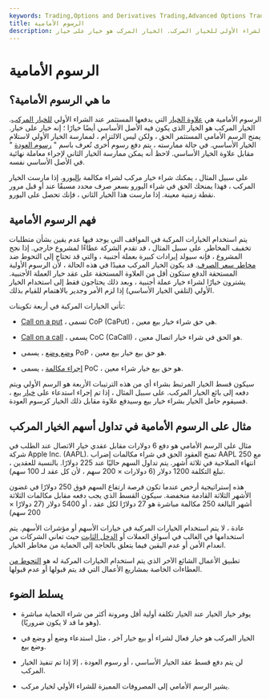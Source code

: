 ```yaml
---
keywords: Trading,Options and Derivatives Trading,Advanced Options Trading Concepts,Options and Derivatives,Advanced Concepts
title: الرسوم الأمامية
description: الرسوم الأمامية هي علاوة الخيار التي يدفعها المستثمر عند الشراء الأولي للخيار المركب. الخيار المركب هو خيار على خيار.
---
```


# الرسوم الأمامية
## ما هي الرسوم الأمامية؟

الرسوم الأمامية هي [علاوة الخيار](/option-premium) التي يدفعها المستثمر عند الشراء الأولي [للخيار المركب](/compoundoption). الخيار المركب هو الخيار الذي يكون فيه الأصل الأساسي أيضًا خيارًا ؛ إنه خيار على خيار. يمنح الرسم الأمامي المستثمر الحق ، ولكن ليس الالتزام ، لممارسة الخيار الأولي لاستلام الخيار الأساسي. في حالة ممارسته ، يتم دفع رسوم أخرى تُعرف باسم " [رسوم العودة](/backfee) " مقابل علاوة الخيار الأساسي. لاحظ أنه يمكن ممارسة الخيار الثاني لإجراء معاملة نهائية في الأصل الأساسي نفسه.

على سبيل المثال ، يمكنك شراء خيار مركب لشراء مكالمة [باليورو](/euro). إذا مارست الخيار المركب ، فهذا يمنحك الحق في شراء اليورو بسعر صرف محدد مسبقًا عند أو قبل مرور نقطة زمنية معينة. إذا مارست هذا الخيار الثاني ، فإنك تحصل على اليورو.

## فهم الرسوم الأمامية

يتم استخدام الخيارات المركبة في المواقف التي يوجد فيها عدم يقين بشأن متطلبات تخفيف المخاطر. على سبيل المثال ، قد تقدم الشركة عطاءًا لمشروع خارجي. إذا نجح المشروع ، فإنه سيولد إيرادات كبيرة بعملة أجنبية ، والتي قد تحتاج إلى التحوط ضد [مخاطر سعر الصرف](/foreignexchangerisk). قد يكون الخيار المركب مفيدًا في هذه الحالة ، لأن الرسوم الأولية المستحقة الدفع ستكون أقل من العلاوة المستحقة على عقد خيار العملة الأجنبية. يشترون خيارًا لشراء خيار عملة أجنبية ، وبعد ذلك يحتاجون فقط إلى استخدام الخيار الأولي (لتلقي الخيار الأساسي) إذا لزم الأمر وجدير بالاهتمام للقيام بذلك.

تأتي الخيارات المركبة في أربعة تكوينات:

- [Call on a put](/call-on-a-put) ، تسمى CoP (CaPut) ، هي حق شراء خيار بيع معين.

- [Call on a call](/call-on-a-call) ، يسمى CoC (CaCall) ، هو الحق في شراء خيار اتصال معين.

- [وضع وضع](/put-on-a-put) ، يسمى PoP ، هو حق بيع خيار بيع معين.

- [إجراء مكالمة](/put-on-a-call) ، يسمى PoC ، هو حق بيع خيار شراء معين.

سيكون قسط الخيار المرتبط بشراء أي من هذه الترتيبات الأربعة هو الرسم الأولي ويتم دفعه إلى بائع الخيار المركب. على سبيل المثال ، إذا تم إجراء استدعاء على [خيار](/exercise) بيع ، فسيقوم حامل الخيار بشراء خيار بيع وسيدفع علاوة مقابل ذلك الخيار كرسوم العودة.

## مثال على الرسوم الأمامية في تداول أسهم الخيار المركب

مثال على الرسم الأمامي هو دفع 6 دولارات مقابل عقدي خيار الاتصال عند الطلب في شركة Apple Inc. (AAPL). تمنح العقود الحق في شراء مكالمات إضراب AAPL 250 مع انتهاء الصلاحية في ثلاثة أشهر. يتم تداول السهم حاليًا عند 225 دولارًا. بالنسبة للعقدين ، تبلغ التكلفة 1200 دولار (6 دولارات × 200 سهم ، لأن كل عقد لـ 100 سهم).

هذه إستراتيجية أرخص عندما تكون فرصة ارتفاع السهم فوق 250 دولارًا في غضون الأشهر الثلاثة القادمة منخفضة. سيكون القسط الذي يجب دفعه مقابل مكالمات الثلاثة أشهر البالغة 250 مكالمة مباشرة هو 27 دولارًا لكل عقد ، أو 5400 دولار (27 دولارًا × 200 سهم)

عادة ، لا يتم استخدام الخيارات المركبة في خيارات الأسهم أو مؤشرات الأسهم. يتم استخدامها في الغالب في أسواق العملات أو [الدخل الثابت](/fixedincome) حيث تعاني الشركات من انعدام الأمن أو عدم اليقين فيما يتعلق بالحاجة إلى الحماية من مخاطر الخيار.

تطبيق الأعمال الشائع الآخر الذي يتم استخدام الخيارات المركبة له هو [التحوط من](/hedge) العطاءات الخاصة بمشاريع الأعمال التي قد يتم قبولها أو عدم قبولها.

## يسلط الضوء

- يوفر خيار الخيار عند الخيار تكلفة أولية أقل ومرونة أكثر من شراء الحماية مباشرة (وهو ما قد لا يكون ضروريًا).

- الخيار المركب هو خيار فعال لشراء أو بيع خيار آخر ، مثل استدعاء وضع أو وضع في وضع بيع.

- لن يتم دفع قسط عقد الخيار الأساسي ، أو رسوم العودة ، إلا إذا تم تنفيذ الخيار المركب.

- يشير الرسم الأمامي إلى المصروفات المميزة للشراء الأولي لخيار مركب.

